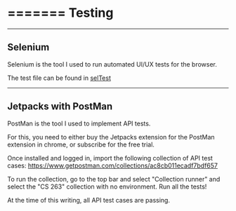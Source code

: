 =======
Testing
=======

--------
Selenium
--------

Selenium is the tool I used to run automated UI/UX tests for the browser.

The test file can be found in [selTest](selTest)

---------------------
Jetpacks with PostMan
---------------------

PostMan is the tool I used to implement API tests.

For this, you need to either buy the Jetpacks extension for the PostMan extension in chrome, or subscribe for the free trial.

Once installed and logged in, import the following collection of API test cases: https://www.getpostman.com/collections/ac8cb011ecadf7bdf657

To run the collection, go to the top bar and select "Collection runner" and select the "CS 263" collection with no environment.  Run all the tests!

At the time of this writing, all API test cases are passing.
